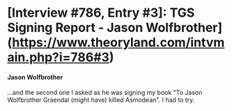 # [Interview #786, Entry #3]: TGS Signing Report - Jason Wolfbrother](https://www.theoryland.com/intvmain.php?i=786#3)

#### Jason Wolfbrother

...and the second one I asked as he was signing my book "To Jason Wolfbrother Graendal (might have) killed Asmodean". I had to try.

